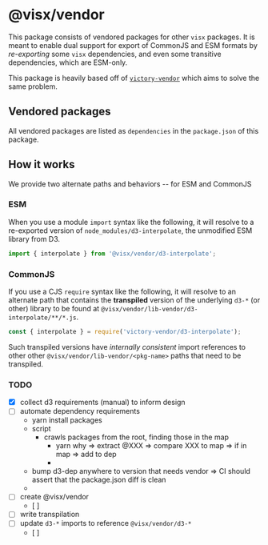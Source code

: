 # @visx/vendor

This package consists of vendored packages for other `visx` packages. It is meant to enable dual
support for export of CommonJS and ESM formats by _re-exporting_ some `visx` dependencies, and even
some transitive dependencies, which are ESM-only.

This package is heavily based off of
[`victory-vendor`](https://github.com/FormidableLabs/victory/tree/main/packages/victory-vendor)
which aims to solve the same problem.

## Vendored packages

All vendored packages are listed as `dependencies` in the `package.json` of this package.

## How it works

We provide two alternate paths and behaviors -- for ESM and CommonJS

### ESM

When you use a module `import` syntax like the following, it will resolve to a re-exported version
of `node_modules/d3-interpolate`, the unmodified ESM library from D3.

```ts
import { interpolate } from '@visx/vendor/d3-interpolate';
```

### CommonJS

If you use a CJS `require` syntax like the following, it will resolve to an alternate path that
contains the **transpiled** version of the underlying `d3-*` (or other) library to be found at
`@visx/vendor/lib-vendor/d3-interpolate/**/*.js`.

```ts
const { interpolate } = require('victory-vendor/d3-interpolate');
```

Such transpiled versions have _internally consistent_ import references to other other
`@visx/vendor/lib-vendor/<pkg-name>` paths that need to be transpiled.

### TODO

- [x] collect d3 requirements (manual) to inform design
- [ ] automate dependency requirements
  - yarn install packages
  - script
    - crawls packages from the root, finding those in the map
      - yarn why <pgk> => extract <pgk>@XXX => compare XXX to map => if in map => add to dep
      -
  - bump d3-dep anywhere to version that needs vendor => CI should assert that the package.json diff
    is clean
  -
- [ ] create @visx/vendor
  - [ ]
- [ ] write transpilation
- [ ] update `d3-*` imports to reference `@visx/vendor/d3-*`
  - [ ]
